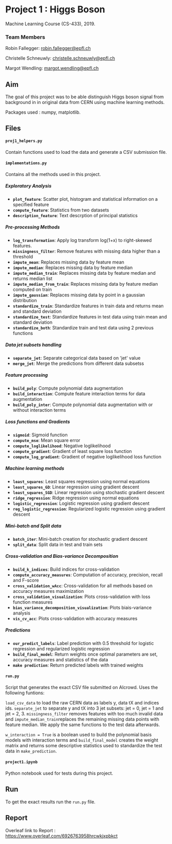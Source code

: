 # Project 1 : Higgs Boson
Machine Learning Course (CS-433), 2019.

### Team Members

Robin Fallegger: robin.fallegger@epfl.ch

Christelle Schneuwly: christelle.schneuwly@epfl.ch

Margot Wendling: margot.wendling@epfl.ch

## Aim
The goal of this project was to be able distinguish Higgs boson signal from background in in original data from CERN using machine learning methods.

Packages used : numpy, matplotlib.

## Files
#### `proj1_helpers.py`
Contain functions used to load the data and generate a CSV submission file.

#### `implementations.py`
Contains all the methods used in this project.

##### Exploratory Analysis
- **`plot_feature`**: Scatter plot, histogram and statistical information on a specified feature
- **`compute_feature`**: Statistics from two datasets
- **`description_feature`**: Text descrption of principal statistics
##### Pre-processing Methods
- **`log_transformation`**: Apply log transform log(1+x) to right-skewed features.
- **`missingness_filter`**: Remove features with missing data higher than a threshold
- **`impute_mean`**: Replaces missing data by feature mean
- **`impute_median`**: Replaces missing data by feature median
- **`impute_median_train`**: Replaces missing data by feature median and returns median list
- **`impute_median_from_train`**: Replaces missing data by feature median computed on train
- **`impute_gaussian`**: Replaces missing data by point in a gaussian distribution
- **`standardize_train`**: Standardize features in train data and returns mean and standard deviation
- **`standardize_test`**: Standardize features in test data using train mean and standard deviation
- **`standardize_both`**: Standardize train and test data using 2 previous functions
##### Data jet subsets handling
- **`separate_jet`**: Separate categorical data  based on 'jet' value
- **`merge_jet`**: Merge the predictions from different data subsetss
##### Feature processing
- **`build_poly`**: Compute polynomial data augmentation
- **`build_interaction`**: Compute feature interaction terms for data augmentation
- **`build_poly_inter`**: Compute polynomial data augmentation with or without interaction terms
##### Loss functions and Gradients
- **`sigmoid`**: Sigmoid function
- **`compute_mse`**: Mean square error
- **`compute_loglikelihood`**: Negative loglikelihood
- **`compute_gradient`**: Gradient of least square loss function
- **`compute_log_gradient`**: Gradient of negative loglikelihood loss function
##### Machine learning methods
- **`least_squares`**: Least squares regression using normal equations
- **`least_squares_GD`**: Linear regression using gradient descent
- **`least_squares_SGD`**: Linear regression using stochastic gradient descent
- **`ridge_regression`**: Ridge regression using normal equations
- **`logistic_regression`**: Logistic regression using gradient descent
- **`reg_logistic_regression`**: Regularized logistic regression using gradient descent
##### Mini-batch and Split data
- **`batch_iter`**: Mini-batch creation for stochastic gradient descent
- **`split_data`**: Split data in test and train sets
##### Cross-validation and Bias-variance Decomposition
- **`build_k_indices`**: Build indices for cross-validation
- **`compute_accuracy_measures`**: Computation of accuracy, precision, recall and F-score
- **`cross_validation_wAcc`**: Cross-validation for all methods based on accuracy measures maximization
- **`cross_validation_visualization`**: Plots cross-validation with loss function measures
- **`bias_variance_decomposition_visualization`**: Plots biais-variance analysis
- **`vis_cv_acc`**: Plots cross-validation with accuracy measures
##### Predictions
- **`our_predict_labels`**: Label prediction with 0.5 threshold for logistic regression and regularized logistic regression
- **`build_final_model`**: Return weights once optimal parameters are set, accuracy measures and statistics of the data
- **`make prediction`**: Return predicted labels with trained weights

#### `run.py`
  Script that generates the exact CSV file submitted on AIcrowd. Uses the following funtions: 
  
  `load_csv_data` to load the raw CERN data as labels y, data tX and indices ids. `separate_jet` to separate y and tX into 3 jet subsets: jet = 0, jet = 1 and jet = 2, 3. `missingness_filter` removes features with too much invalid data and `impute_median_train`replaces the remaining missing data points with feature median. We apply the same functions to the test data afterwards. 
  
 `w_interaction = True` is a boolean used to build the polynomial basis models with interaction terms and `build_final_model` creates the weight matrix and returns some descriptive statistics used to standardize the test data in `make_prediction`. 

#### `project1.ipynb`
Python notebook used for tests during this project.

## Run
To get the exact results run the `run.py` file.

## Report
Overleaf link to Report : https://www.overleaf.com/6926763958hrcwkjxpbkct
